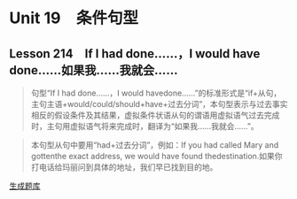﻿ # Unit 19　条件句型
 ## Lesson 214　If I had done……，I would have done……如果我……我就会……
 
> 句型“If I had done……，I would havedone……”的标准形式是“if+从句，主句主语+would/could/should+have+过去分词”，本句型表示与过去事实相反的假设条件及其结果，虚拟条件状语从句的谓语用虚拟语气过去完成时，主句用虚拟语气将来完成时，翻译为“如果我……我就会……”。

> 本句型从句中要用“had+过去分词”，例如：If you had called Mary and gottenthe exact address, we would have found thedestination.如果你打电话给玛丽问到具体的地址，我们早已找到目的地。


 [生成题库](./sentence/f214.json)